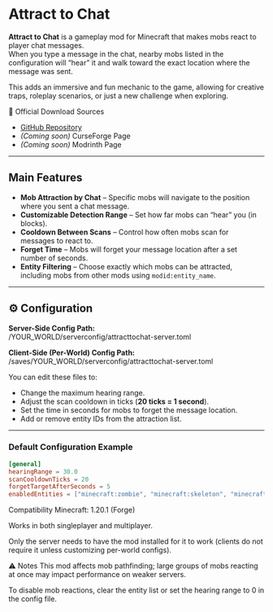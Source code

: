 # Attract to Chat

**Attract to Chat** is a gameplay mod for Minecraft that makes mobs react to player chat messages.  
When you type a message in the chat, nearby mobs listed in the configuration will “hear” it and walk toward the exact location where the message was sent.

This adds an immersive and fun mechanic to the game, allowing for creative traps, roleplay scenarios, or just a new challenge when exploring.

🔗 Official Download Sources

- [GitHub Repository](https://github.com/bielzinrx/Attract-To-Chat/)  
- *(Coming soon)* CurseForge Page
- *(Coming soon)* Modrinth Page
---

## Main Features

- **Mob Attraction by Chat** – Specific mobs will navigate to the position where you sent a chat message.  
- **Customizable Detection Range** – Set how far mobs can “hear” you (in blocks).  
- **Cooldown Between Scans** – Control how often mobs scan for messages to react to.  
- **Forget Time** – Mobs will forget your message location after a set number of seconds.  
- **Entity Filtering** – Choose exactly which mobs can be attracted, including mobs from other mods using `modid:entity_name`.

---

## ⚙️ Configuration

**Server-Side Config Path:**  
/YOUR_WORLD/serverconfig/attracttochat-server.toml

**Client-Side (Per-World) Config Path:**  
/saves/YOUR_WORLD/serverconfig/attracttochat-server.toml

You can edit these files to:
- Change the maximum hearing range.
- Adjust the scan cooldown in ticks (**20 ticks = 1 second**).
- Set the time in seconds for mobs to forget the message location.
- Add or remove entity IDs from the attraction list.

---

### Default Configuration Example
```toml
[general]
hearingRange = 30.0
scanCooldownTicks = 20
forgetTargetAfterSeconds = 5
enabledEntities = ["minecraft:zombie", "minecraft:skeleton", "minecraft:creeper"]
```
Compatibility
Minecraft: 1.20.1 (Forge)

Works in both singleplayer and multiplayer.

Only the server needs to have the mod installed for it to work (clients do not require it unless customizing per-world configs).

⚠️ Notes
This mod affects mob pathfinding; large groups of mobs reacting at once may impact performance on weaker servers.

To disable mob reactions, clear the entity list or set the hearing range to 0 in the config file.
